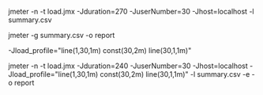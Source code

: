 jmeter -n -t load.jmx -Jduration=270 -JuserNumber=30 -Jhost=localhost -l summary.csv

jmeter -g summary.csv -o report


-Jload_profile="line(1,30,1m) const(30,2m) line(30,1,1m)"

jmeter -n -t load.jmx -Jduration=240 -JuserNumber=30 -Jhost=localhost -Jload_profile="line(1,30,1m) const(30,2m) line(30,1,1m)" -l summary.csv -e -o report
